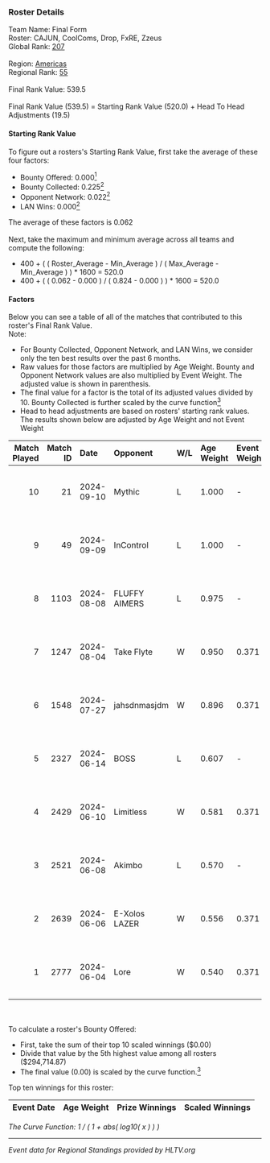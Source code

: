 ### Roster Details<br />
Team Name: Final Form<br />
Roster: CAJUN, CoolComs, Drop, FxRE, Zzeus<br />
Global Rank: [207](../../standings_global_2024_09_11.md)<br />
<br />
Region: [Americas]( ../../standings_americas_2024_09_11.md)<br />
Regional Rank: [55]( ../../standings_americas_2024_09_11.md)<br />
<br />
Final Rank Value:  539.5<br />
<br />
Final Rank Value (539.5) = Starting Rank Value (520.0) + Head To Head Adjustments (19.5)<br />

#### Starting Rank Value<br />
To figure out a rosters's Starting Rank Value, first take the average of these four factors:<br />
- Bounty Offered: 0.000[<sup>1</sup>](#table2)
- Bounty Collected: 0.225[<sup>2</sup>](#table1)
- Opponent Network: 0.022[<sup>2</sup>](#table1)
- LAN Wins: 0.000[<sup>2</sup>](#table1)

The average of these factors is 0.062<br />
<br />
Next, take the maximum and minimum average across all teams and compute the following:<br />
- 400 + ( ( Roster_Average - Min_Average ) / ( Max_Average - Min_Average ) ) * 1600 = 520.0
- 400 + ( ( 0.062 - 0.000 ) / ( 0.824 - 0.000 ) ) * 1600 = 520.0


#### Factors<br />
Below you can see a table of all of the matches that contributed to this roster's Final Rank Value.<br />
Note:<br />

- For Bounty Collected, Opponent Network, and LAN Wins, we consider only the ten best results over the past 6 months.
- Raw values for those factors are multiplied by Age Weight. Bounty and Opponent Network values are also multiplied by Event Weight. The adjusted value is shown in parenthesis.
- The final value for a factor is the total of its adjusted values divided by 10. Bounty Collected is further scaled by the curve function[<sup>3</sup>](#curveFunction)
- Head to head adjustments are based on rosters' starting rank values. The results shown below are adjusted by Age Weight and not Event Weight
<span id="table1"></span><br />


| Match Played | Match ID | Date       | Opponent      | W/L | Age Weight | Event Weight | Bounty Collected | Opponent Network | LAN Wins  | H2H Adj. | Roster                                 |
| -: | -: | :- | :- | :- | :- | :- | :- | :- | :- | -: | :- |
|           10 |       21 | 2024-09-10 | Mythic        | L   | 1.000      | -            | -                | -                | -         |    -8.57 | CAJUN, CoolComs, Drop, FxRE, Zzeus     |
|            9 |       49 | 2024-09-09 | InControl     | L   | 1.000      | -            | -                | -                | -         |   -15.97 | CAJUN, CoolComs, Drop, FxRE, Zzeus     |
|            8 |     1103 | 2024-08-08 | FLUFFY AIMERS | L   | 0.975      | -            | -                | -                | -         |    -8.02 | CAJUN, CoolComs, Drop, Fruitcupx, FxRE |
|            7 |     1247 | 2024-08-04 | Take Flyte    | W   | 0.950      | 0.371        | 0.005 (0.002)    | 0.294 (0.104)    | 0 (0.000) |    21.43 | CAJUN, CoolComs, Drop, Fruitcupx, FxRE |
|            6 |     1548 | 2024-07-27 | jahsdnmasjdm  | W   | 0.896      | 0.371        | 0.000 (0.000)    | 0.000 (0.000)    | 0 (0.000) |     8.52 | CAJUN, CoolComs, Drop, Fruitcupx, FxRE |
|            5 |     2327 | 2024-06-14 | BOSS          | L   | 0.607      | -            | -                | -                | -         |    -4.26 | CoolComs, Drop, Fruitcupx, FxRE, JoSoo |
|            4 |     2429 | 2024-06-10 | Limitless     | W   | 0.581      | 0.371        | 0.001 (0.000)    | 0.087 (0.019)    | 0 (0.000) |    10.88 | CoolComs, Drop, Fruitcupx, FxRE, JoSoo |
|            3 |     2521 | 2024-06-08 | Akimbo        | L   | 0.570      | -            | -                | -                | -         |    -3.94 | CoolComs, Drop, Fruitcupx, FxRE, JoSoo |
|            2 |     2639 | 2024-06-06 | E-Xolos LAZER | W   | 0.556      | 0.371        | 0.008 (0.002)    | 0.483 (0.099)    | 0 (0.000) |    13.74 | CoolComs, Drop, Fruitcupx, FxRE, JoSoo |
|            1 |     2777 | 2024-06-04 | Lore          | W   | 0.540      | 0.371        | 0.000 (0.000)    | 0.000 (0.000)    | 0 (0.000) |     5.68 | CoolComs, Drop, Fruitcupx, FxRE, JoSoo |

<br />
<span id="table2"></span><br />
To calculate a roster's Bounty Offered:<br />

- First, take the sum of their top 10 scaled winnings ($0.00)
- Divide that value by the 5th highest value among all rosters ($294,714.87)
- The final value (0.00) is scaled by the curve function.[<sup>3</sup>](#curveFunction)

Top ten winnings for this roster:<br />

| Event Date | Age Weight | Prize Winnings | Scaled Winnings |
| :- | -: | :- | :- |


<span id="curveFunction"></span>_The Curve Function: 1 / ( 1 + abs( log10( x ) ) )_<br />

---
_Event data for Regional Standings provided by HLTV.org_<br />
